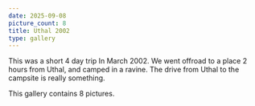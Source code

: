 ```yaml
---
date: 2025-09-08
picture_count: 8
title: Uthal 2002
type: gallery
---
```


This was a short 4 day trip In March 2002. We went offroad to a place 2 hours from Uthal, and camped in a ravine. The drive from Uthal to the campsite is really something.

This gallery contains 8 pictures.